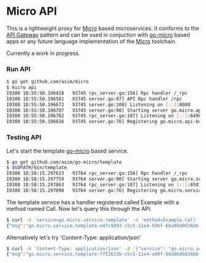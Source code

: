 # Micro API

This is a lightweight proxy for [Micro](https://github.com/asim/micro) based microservices. It conforms to the [API Gateway](http://microservices.io/patterns/apigateway.html) pattern and can be used in conjuction with [go-micro](https://github.com/asim/go-micro) based apps or any future language implementation of the [Micro](https://github.com/asim/micro) toolchain.

Currently a work in progress.

### Run API
```bash
$ go get github.com/asim/micro
$ micro api
I0308 18:55:50.196418   93745 rpc_server.go:156] Rpc handler /_rpc
I0308 18:55:50.196581   93745 server.go:97] API Rpc handler /rpc
I0308 18:55:50.196672   93745 server.go:108] Listening on [::]:8080
I0308 18:55:50.196707   93745 server.go:90] Starting server go.micro.api id go.micro.api-bcee5e02-c5c4-11e4-a534-68a86d0d36b6
I0308 18:55:50.196782   93745 rpc_server.go:187] Listening on [::]:64983
I0308 18:55:50.196816   93745 server.go:76] Registering go.micro.api-bcee5e02-c5c4-11e4-a534-68a86d0d36b6
```

### Testing API

Let's start the template [go-micro](https://github.com/asim/go-micro) based service.
```bash
$ go get github.com/asim/go-micro/template
$ $GOPATH/bin/template 
I0308 18:58:15.297623   93764 rpc_server.go:156] Rpc handler /_rpc
I0308 18:58:15.297759   93764 server.go:90] Starting server go.micro.service.template id go.micro.service.template-136b13f0-c5c5-11e4-a290-68a86d0d36b6
I0308 18:58:15.297863   93764 rpc_server.go:187] Listening on [::]:65013
I0308 18:58:15.297898   93764 server.go:76] Registering go.micro.service.template-136b13f0-c5c5-11e4-a290-68a86d0d36b6
```

The template service has a handler registered called Example with a method named Call. 
Now let's query this through the API. 
```bash
$ curl -d 'service=go.micro.service.template' -d 'method=Example.Call' -d 'request={"name": "Asim Aslam"}' http://localhost:8080/rpc
{"msg":"go.micro.service.template-e4fc9d93-c5c5-11e4-93bf-68a86d0d36b6: Hello Asim Aslam"}
```

Alternatively let's try 'Content-Type: application/json'
```bash
$ curl -H 'Content-Type: application/json' -d '{"service": "go.micro.service.template", "method": "Example.Call", "request": {"name": "Asim Aslam"}}' http://localhost:8080/rpc
{"msg":"go.micro.service.template-7752615b-c5c5-11e4-a90f-68a86d0d36b6: Hello Asim Aslam"}
```
